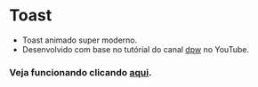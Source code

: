 # Toast
 
- Toast animado super moderno.
- Desenvolvido com base no tutórial do canal [dpw](https://youtu.be/qLlXnsb0noM) no YouTube.


### Veja funcionando clicando [aqui](https://codepen.io/ricky-castro/pen/poezwya).